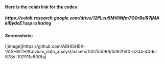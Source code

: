 <h4>Here is the colab link for the codes</h4>
<h5>https://colab.research.google.com/drive/12PLcu5Mt9iNfm7G0rBslR7jMAklBydoE?usp=sharing</h5>
<h4>Screenshots:</h4>
![image](https://github.com/ABHISHEK-VASHISTH/Kalvium_data_analyst/assets/100755099/5082fef0-b2d4-40dc-878d-107911c600fa)
